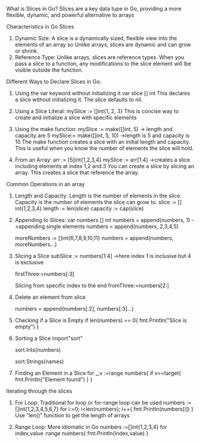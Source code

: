 What is Slices in Go?
Slices are a key data tupe in Go, providing a more flexible, dynamic, and powerful alternative to arrays

Characteristics in Go Slices
1. Dynamic Size: A slice is a dynamically sized, flexible view into the elements of an array so Unlike  arrays, slices are dynamic and can grow or shrink.
2. Reference Type: Unlike arrays, slices are reference types. When you pass a slice to a function, any modifications to the slice element will lbe visible outside the function.


Different Ways to Declare Slices in Go:

1. Using the var keyword without initializing it
   var slice [] int
   This declares a slice without initializing it. The slice defaults to nil.

2. Using a Slice Literal:
   mySlice := []int{1, 2, 3}
   This is concise way to create and initialize a slice with specific elements

3. Using the make function:
   mySlice := make([]int, 5) -> length and capacity are 5
   mySlice:= make([]int, 5, 10) ->length is 5 and capacity is 10
   The make function creates a slice with an initial length and capacity. This is useful when you know the number of elements the slice will hold.

4. From an Array:
   arr := [5]int{1,2,3,4}
   mySlice := arr[1:4] ->creates a slice including elements at index 1,2 and 3
   You can create a slice by slicing an array. This creates a slice that reference the array.


Common Operations in an array
1. Length and Capacity:
   Length is the number of elements in the slice. Capacity is the number of elements the slice can grow to.
   slice := [] int{1,2,3,4}
   length := len(slice)
   capacity := cap(slice)
   
2. Appending to Slices:
   var numbers [] int
   numbers = append(numbers, 1) ->appending single elements
   numbers = append(numbers, 2,3,4,5)

   moreNumbers := []int{6,7,8,9,10,11}
   numbers = append(numbers, moreNumbers...)
    
   
3. Slicing a Slice
   subSlice := numbers[1:4] ->here index 1 is inclusive but 4 is exclusive

   <!-- slicing upto specific index -->
   firstThree:=numbers[:3]

   Slicing from specific index to the end
   fromThree:=numbers[2:]
   
4. Delete an element from slice
   <!-- Removing the element at index 2 -->
   numbers = append(numbers[:2], numbers[:3]...)
   
5. Checking if a Slice is Empty
   if len(numbers) == 0{
      fmt.Println("Slice is empty")
   }
   
6. Sorting a Slice
   import"sort"
   <!-- sorting a slice of integers -->
   sort.Ints(numbers)
   <!-- Sorting a slice of strings -->
   sort.Strings(names)
   
7. Finding an Element in a Slice
   for _,v :=range numbers{
      if v==target{
         fmt.Println("Element found")
      }
   }

Iterating through the slices
1. For Loop: Traditional for loop or for-range loop can be used
   numbers := []int{1,2,3,4,5,6,7}
   for i:=0; i<len(numbers); i++{
      fmt.Println(numbers[i])
   }
   Use "len()" function to get the length of arrays

2. Range Loop: More idiomatic in Go
   numbers :=[]int{1,2,3,4}
   for index,value :range numbers{
      fmt.Println(index,value)
   }